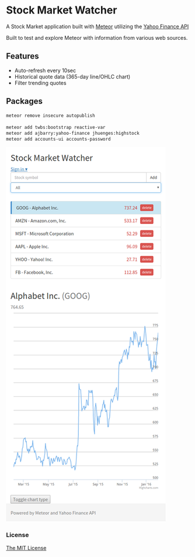 # Stock Market Watcher ###

A Stock Market application built with [Meteor](https://www.meteor.com/) utilizing the [Yahoo Finance API](http://finance.yahoo.com/)

Built to test and explore Meteor with information from various web sources.


## Features
* Auto-refresh every 10sec
* Historical quote data (365-day line/OHLC chart)
* Filter trending quotes

## Packages
```
meteor remove insecure autopublish

meteor add twbs:bootstrap reactive-var
meteor add ajbarry:yahoo-finance jhuenges:highstock
meteor add accounts-ui accounts-password
```

![Screenshot](public/screenshot.png)


### License
[The MIT License](LICENSE.md)
